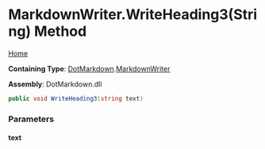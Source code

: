 # MarkdownWriter\.WriteHeading3\(String\) Method

[Home](../../../README.md)

**Containing Type**: [DotMarkdown](../../README.md)\.[MarkdownWriter](../README.md)

**Assembly**: DotMarkdown\.dll

```csharp
public void WriteHeading3(string text)
```

### Parameters

#### text

